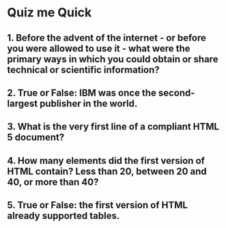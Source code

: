 # Quiz me Quick

## 1. Before the advent of the internet - or before you were allowed to use it - what were the primary ways in which you could obtain or share technical or scientific information?

## 2. True or False: IBM was once the second-largest publisher in the world.

## 3. What is the very first line of a compliant HTML 5 document?

## 4. How many elements did the first version of HTML contain? Less than 20, between 20 and 40, or more than 40?

## 5. True or False: the first version of HTML already supported tables.

